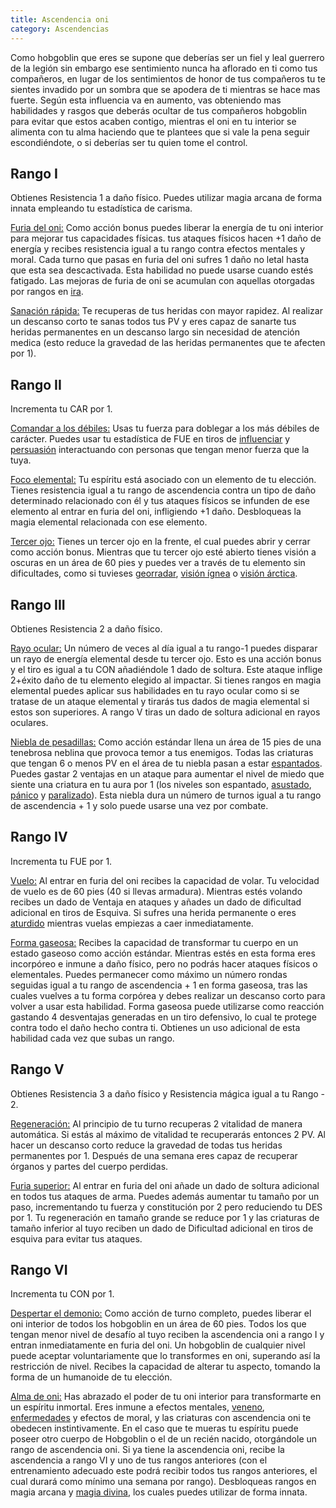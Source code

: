 ```yaml
---
title: Ascendencia oni
category: Ascendencias
---
```


Como hobgoblin que eres se supone que deberías ser un fiel y leal guerrero de la legión sin embargo ese sentimiento nunca ha aflorado en ti como tus compañeros, en lugar de los sentimientos de honor de tus compañeros tu te sientes invadido por un sombra que se apodera de ti mientras se hace mas fuerte. Según esta influencia va en aumento, vas obteniendo mas habilidades y rasgos que deberás ocultar de tus compañeros hobgoblin para evitar que estos acaben contigo, mientras el oni en tu interior se alimenta con tu alma  haciendo que te plantees que si vale la pena seguir escondiéndote, o si deberías ser tu quien tome el control.

## Rango I

Obtienes Resistencia 1 a daño físico. Puedes utilizar magia arcana de forma innata empleando tu estadística de carisma.

<u>Furia del oni:</u> Como acción bonus puedes liberar la energía de tu oni interior para mejorar tus capacidades físicas. tus ataques físicos hacen +1 daño de energía y recibes resistencia igual a tu rango contra efectos mentales y moral. Cada turno que pasas en furia del oni sufres 1 daño no letal hasta que esta sea descactivada. Esta habilidad no puede usarse cuando estés fatigado. Las mejoras de furia de oni se acumulan con aquellas otorgadas por rangos en [ira](https://raldamain.com/rules/Rangos/Combate/ira.html).

<u>Sanación rápida:</u> Te recuperas de tus heridas con mayor rapidez. Al realizar un descanso corto te sanas todos tus PV y eres capaz de sanarte tus heridas permanentes en un descanso largo sin necesidad de atención medica (esto reduce la gravedad de las heridas permanentes que te afecten por 1).

## Rango II

Incrementa tu CAR por 1.

<u>Comandar a los débiles:</u> Usas tu fuerza para doblegar a los más débiles de carácter. Puedes usar tu estadística de FUE en tiros de [influenciar](https://raldamain.com/rules/Rangos/Social/influenciar.html) y [persuasión](https://raldamain.com/rules/Crear%20personajes/talentos.html) interactuando con personas que tengan menor fuerza que la tuya.

<u>Foco elemental:</u> Tu espíritu está asociado con un elemento de tu elección. Tienes resistencia igual a tu rango de ascendencia contra un tipo de daño determinado relacionado con él y tus ataques físicos se infunden de ese elemento al entrar en furia del oni, infligiendo +1 daño. Desbloqueas la magia elemental relacionada con ese elemento.

<u>Tercer ojo:</u> Tienes un tercer ojo en la frente, el cual puedes abrir y cerrar como acción bonus. Mientras que tu tercer ojo esté abierto tienes visión a oscuras en un área de 60 pies y puedes ver a través de tu elemento sin dificultades, como si tuvieses [georradar](https://raldamain.com/rules/Rangos/Ascendencias/ascendencia%20de%20tierra.html#rango-ii), [visión ígnea](https://raldamain.com/rules/Rangos/Ascendencias/ascendencia%20de%20fuego.html#rango-ii) o [visión árctica](https://raldamain.com/rules/Rangos/Ascendencias/ascendencia%20boreal.html#rango-ii).

## Rango III

Obtienes Resistencia 2 a daño físico.

<u>Rayo ocular:</u> Un número de veces al día igual a tu rango-1 puedes disparar un rayo de energía elemental desde tu tercer ojo. Esto es una acción bonus y el tiro es igual a tu CON añadiéndole 1 dado de soltura. Este ataque inflige 2+éxito daño de tu elemento elegido al impactar. Si tienes rangos en magia elemental puedes aplicar sus habilidades en tu rayo ocular como si se tratase de un ataque elemental y tirarás tus dados de magia elemental si estos son superiores. A rango V tiras un dado de soltura adicional en rayos oculares.

<u>Niebla de pesadillas:</u> Como acción estándar llena un área de 15 pies de una tenebrosa neblina que provoca temor a tus enemigos. Todas las criaturas que tengan 6 o menos PV en el área de tu niebla pasan a estar [espantados](https://raldamain.com/rules/Reglas%20principales/Efectos%20de%20estado.html#espantada). Puedes gastar 2 ventajas en un ataque para aumentar el nivel de miedo que siente una criatura en tu aura por 1 (los niveles son espantado, [asustado](https://raldamain.com/rules/Reglas%20principales/Efectos%20de%20estado.html#asustada), [pánico](https://raldamain.com/rules/Reglas%20principales/Efectos%20de%20estado.html#p%C3%A1nico) y [paralizado](https://raldamain.com/rules/Reglas%20principales/Efectos%20de%20estado.html#paralizada)). Esta niebla dura un número de turnos igual a tu rango de ascendencia + 1 y solo puede usarse una vez por combate.

## Rango IV

Incrementa tu FUE por 1.

<u>Vuelo:</u> Al entrar en furia del oni recibes la capacidad de volar. Tu velocidad de vuelo es de 60 pies (40 si llevas armadura). Mientras estés volando recibes un dado de Ventaja en ataques y añades un dado de dificultad adicional en tiros de Esquiva. Si sufres una herida permanente o eres [aturdido](https://raldamain.com/rules/Reglas%20principales/Efectos%20de%20estado.html#aturdida) mientras vuelas empiezas a caer inmediatamente.

<u>Forma gaseosa:</u> Recibes la capacidad de transformar tu cuerpo en un estado gaseoso como acción estándar. Mientras estés en esta forma eres incorpóreo e inmune a daño físico, pero no podrás hacer ataques físicos o elementales. Puedes permanecer como máximo un número rondas seguidas igual a tu rango de ascendencia + 1 en forma gaseosa, tras las cuales vuelves a tu forma corpórea y debes realizar un descanso corto para volver a usar esta habilidad. Forma gaseosa puede utilizarse como reacción gastando 4 desventajas generadas en un tiro defensivo, lo cual te protege contra todo el daño hecho contra ti. Obtienes un uso adicional de esta habilidad cada vez que subas un rango.

## Rango V

Obtienes Resistencia 3 a daño físico y Resistencia mágica igual a tu Rango - 2. 

<u>Regeneración:</u> Al principio de tu turno recuperas 2 vitalidad de manera automática. Si estás al máximo de vitalidad te recuperarás entonces 2 PV. Al hacer un descanso corto reduce la gravedad de todas tus heridas permanentes por 1. Después de una semana eres capaz de recuperar órganos y partes del cuerpo perdidas.

<u>Furia superior:</u> Al entrar en furia del oni añade un dado de soltura adicional en todos tus ataques de arma. Puedes además aumentar tu tamaño por un paso, incrementando tu fuerza y constitución por 2 pero reduciendo tu DES por 1. Tu regeneración en tamaño grande se reduce por 1 y las criaturas de tamaño inferior al tuyo reciben un dado de Dificultad adicional en tiros de esquiva para evitar tus ataques.

## Rango VI

Incrementa tu CON por 1.

<u>Despertar el demonio:</u> Como acción de turno completo, puedes liberar el oni interior de todos los hobgoblin en un área de 60 pies. Todos los que tengan menor nivel de desafío al tuyo reciben la ascendencia oni a rango I y entran inmediatamente en furia del oni. Un hobgoblin de cualquier nivel puede aceptar voluntariamente que lo transformes en oni, superando así la restricción de nivel. Recibes la capacidad de alterar tu aspecto, tomando la forma de un humanoide de tu elección.

<u>Alma de oni:</u> Has abrazado el poder de tu oni interior para transformarte en un espíritu inmortal. Eres inmune a efectos mentales, [veneno](https://raldamain.com/rules/Reglas%20adicionales/venenos_enfermedades.html#venenos), [enfermedades](https://raldamain.com/rules/Reglas%20adicionales/venenos_enfermedades.html#enfermedades) y efectos de moral, y las criaturas con ascendencia oni te obedecen instintivamente. En el caso que te mueras tu espíritu puede poseer otro cuerpo de Hobgoblin o el de un recién nacido, otorgándole un rango de ascendencia oni. Si ya tiene la ascendencia oni, recibe la ascendencia a rango VI y uno de tus rangos anteriores (con el entrenamiento adecuado este podrá recibir todos tus rangos anteriores, el cual durará como mínimo una semana por rango). Desbloqueas rangos en magia arcana y [magia divina](https://raldamain.com/rules/Rangos/Religi%C3%B3n/magia%20divina.html), los cuales puedes utilizar de forma innata.